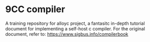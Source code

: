 # 9CC compiler

A training repository for alloyc project, a fantasitc in-depth tutorial document for implementing a self-host c compiler.
For the original document, refer to: https://www.sigbus.info/compilerbook

